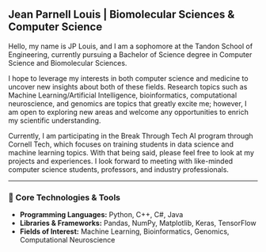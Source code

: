 ## Jean Parnell Louis | Biomolecular Sciences & Computer Science

Hello, my name is JP Louis, and I am a sophomore at the Tandon School of Engineering, currently pursuing a Bachelor of Science degree in Computer Science and Biomolecular Sciences. 

I hope to leverage my interests in both computer science and medicine to uncover new insights about both of these fields. Research topics such as Machine Learning/Artificial Intelligence, bioinformatics, computational neuroscience, and genomics are topics that greatly excite me; however, I am open to exploring new areas and welcome any opportunities to enrich my scientific understanding. 

Currently, I am participating in the Break Through Tech AI program through Cornell Tech, which focuses on training students in data science and machine learning topics. With that being said, please feel free to look at my projects and experiences. I look forward to meeting with like-minded computer science students, professors, and industry professionals.

---

### 🚀 Core Technologies & Tools

- **Programming Languages:** Python, C++, C#, Java  
- **Libraries & Frameworks:** Pandas, NumPy, Matplotlib, Keras, TensorFlow  
- **Fields of Interest:** Machine Learning, Bioinformatics, Genomics, Computational Neuroscience

<!--
**Jean-ParnellOne/Jean-ParnellOne** is a ✨ _special_ ✨ repository because its `README.md` (this file) appears on your GitHub profile.

Here are some ideas to get you started:

- 🔭 I’m currently working on ...
- 🌱 I’m currently learning ...
- 👯 I’m looking to collaborate on ...
- 🤔 I’m looking for help with ...
- 💬 Ask me about ...
- 📫 How to reach me: ...
- 😄 Pronouns: ...
- ⚡ Fun fact: ...
-->
